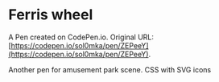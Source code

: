 # Ferris wheel

A Pen created on CodePen.io. Original URL: [https://codepen.io/sol0mka/pen/ZEPeeY](https://codepen.io/sol0mka/pen/ZEPeeY).

Another pen for amusement park scene. CSS with SVG icons